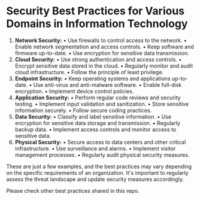 # Security Best Practices for Various Domains in Information Technology


1.	**Network Security:**
  •	Use firewalls to control access to the network.
  •	Enable network segmentation and access controls.
  •	Keep software and firmware up-to-date.
  •	Use encryption for sensitive data transmission.
2.	**Cloud Security:**
  •	Use strong authentication and access controls.
  •	Encrypt sensitive data stored in the cloud.
  •	Regularly monitor and audit cloud infrastructure.
  •	Follow the principle of least privilege.
3.	**Endpoint Security:**
  •	Keep operating systems and applications up-to-date.
  •	Use anti-virus and anti-malware software.
  •	Enable full-disk encryption.
  •	Implement device control policies.
4.	**Application Security:**
  •	Perform regular code reviews and security testing.
  •	Implement input validation and sanitization.
  •	Store sensitive information securely.
  •	Follow secure coding practices.
5.	**Data Security:**
  •	Classify and label sensitive information.
  •	Use encryption for sensitive data storage and transmission.
  •	Regularly backup data.
  •	Implement access controls and monitor access to sensitive data.
6.  **Physical Security:**
  •	Secure access to data centers and other critical infrastructure.
  •	Use surveillance and alarms.
  •	Implement visitor management processes.
  •	Regularly audit physical security measures.

These are just a few examples, and the best practices may vary depending on the specific requirements of an organization. It's important to regularly assess the threat landscape and update security measures accordingly.

Please check other best practices shared in this repo.

